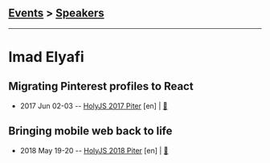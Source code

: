 ## [Events](../README.md) > [Speakers](../speakers.md)
---

# Imad Elyafi

## Migrating Pinterest profiles to React
- 2017 Jun 02-03 -- [HolyJS 2017 Piter](https://www.youtube.com/watch?v=dx9ZlpUx59I) [en] | [:notebook:](https://assets.contentful.com/nn534z2fqr9f/3RwYa1gv9SyQqsyscwws0A/be3e79ee3073cb973038395648bd249a/Imad_Elyafi_How_We_Migrated_Pinterest_Profiles_to_React.pdf)  
## Bringing mobile web back to life
- 2018 May 19-20 -- [HolyJS 2018 Piter](https://youtu.be/iQLwbBOYabo) [en] | [:notebook:](https://downloads.ctfassets.net/nn534z2fqr9f/6LFlknbgTCgSW62oI62oOk/65402561639582669a23c372a183435b/Imad_Elyafi_Bringing_Mobile_Web_Back_to_Life.pdf)  
